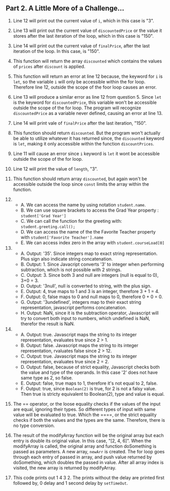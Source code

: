 ## Part 2. A Little More of a Challenge...

1. Line 12 will print out the current value of `i`, which in this case is "3". 
2. Line 13 will print out the current value of `discountedPrice` or the value it stores after the last iteration of the loop, which in this case is "150".
3. Line 14 will print out the current value of `finalPrice`, after the last iteration of the loop. In this case, is "150". 
4. This function will return the array `discounted` which contains the values of `prices` after `discount` is applied. 
5. This function will return an error at line 12 because, the keyword for `i` is `let`, so the variable `i` will only be accessible within the for loop. Therefore line 12, outside the scope of the foor loop causes an error. 
6. Line 13 will produce a similar error as line 12 from question 5. Since `let` is the keyword for `discountedPrice`, this variable won't be accessible outside the scope of the for loop. The program will recognize `discountedPrice` as a variable never defined, causing an error at line 13. 
7. Line 14 will print vale of `finalPrice` after the last iteration, "150". 
8. This function should return `discounted`. But the program won't actually be able to utilize whatever it has returned since, the `discounted` keyword is `let`, making it only accessible within the function `discountPrices`. 
9. Line 11 will cause an error since `i` keyword is `let` it wont be accessible outside the scope of the for loop. 
10. Line 12 will print the value of `length`, "3". 
11. This function should return array `discounted`, but again won't be accessible outside the loop since `const` limits the array within the function. 
12.  
    * A. We can access the name by using notation `student.name`. 
    * B. We can use square brackets to access the Grad Year property : `student['Grad Year']`
    * C. We can call the function for the greeting with: `student.greeting.call(); `
    * D. We can access the name of the the Favorite Teacher property with `student['Favorite Teacher'].name`
    * E. We can access index zero in the array with `student.courseLoad[0]`

13. 
    * A. Output: '35'. Since integers map to exact string representation. Plus sign also indicate string concatenation. 
    * B. Output: 1. Since Javacript converts '3' to integer when performing subtraction, which is not possible with 2 strings. 
    * C. Output: 3. Since both 3 and null are integers (null is equal to 0), 3+0 = 3.
    * D. Output: '3null', null is converted to string, with the plus sign. 
    * E. Output: 4, true maps to 1 and 3 is an integer, therefore 3 + 1 = 4. 
    * F. Output: 0, false maps to 0 and null maps to 0, therefore 0 + 0 = 0.
    * G. Output: '3undefined', integers map to their exact string representation, javascript performs concatenation.
    * H. Output: NaN, since it is the subtraction operator, Javascript will try to convert both input to numbers, which undefined is NaN, therefor the result is NaN.

14. 
    * A. Output: true. Javascript maps the string to its integer representation, evaluates true since 2 > 1. 
    * B. Output: false. Javascript maps the string to its integer representation, rvaluates false since 2 > 12. 
    * C. Output: true. Javascript maps the string to its integer representation, evaluates true since 2 = 2. 
    * D. Output: false, because of strict equality, Javascript checks both the value and type of the operands. In this case '2' does not have same type as 2, so false.
    * E. Output: false, true maps to 1, therefore it's not equal to 2, false. 
    * F. Output: true, since `Boolean(2)` is true, for 2 is not a falsy value. Then true is stricty equivalent to Boolean(2), type and value is equal. 

15. The == operator, or the loose equality checks if the values of the input are equal, ignoring their types. So different types of input with same value will be evaluated to true. Which the ====, or the strict equality checks if both the values and the types are the same. Therefore, there is no type conversion. 
17. The result of the modifyArray function will be the original array but each entry is double its original value. In this case, "[2, 4, 6]". When the modifyArray is called, the original array and function doSomething is passed as parameters. A new array, `newArr` is created. The for loop goes through each entry of passed in array, and push value returned by doSomething, which doubles the passed in value. After all array index is visited, the new array is returned by modifyArray. 
19. This code prints out 1 4 3 2. The prints without the delay are printed first followed by, 0 delay and 1 second delay by `setTimeOut`. 